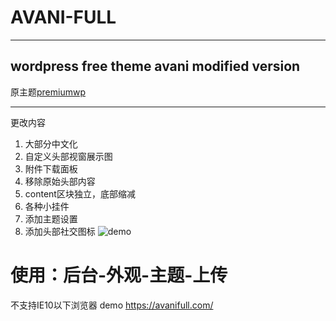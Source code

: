 # AVANI-FULL
***
## wordpress free theme avani modified version
原主题[premiumwp](https://github.com/premiumwp/avani)
***
更改内容
1. 大部分中文化
2. 自定义头部视窗展示图
3. 附件下载面板
4. 移除原始头部内容
5. content区块独立，底部缩减
6. 各种小挂件
7. 添加主题设置
8. 添加头部社交图标
![demo](https://www.slowlyeof.me/wp-content/uploads/2017/06/20170606130541.jpg)
# 使用：后台-外观-主题-上传
不支持IE10以下浏览器
demo https://avanifull.com/
